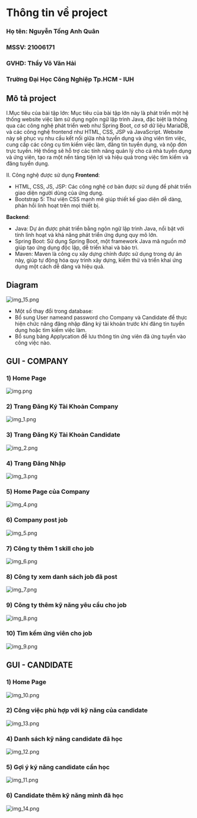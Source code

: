 # Thông tin về project
### Họ tên: Nguyễn Tống Anh Quân
### MSSV: 21006171
### GVHD: Thầy Võ Văn Hải
### Trường Đại Học Công Nghiệp Tp.HCM - IUH

## Mô tả project
I.Mục tiêu của bài tập lớn: Mục tiêu của bài tập lớn này là phát triển một hệ thống website việc làm sử dụng ngôn ngữ lập trình Java, đặc biệt là thông qua các công nghệ phát triển web như Spring Boot, cơ sở dữ liệu MariaDB, và các công nghệ frontend như HTML, CSS, JSP và JavaScript. Website này sẽ phục vụ nhu cầu kết nối giữa nhà tuyển dụng và ứng viên tìm việc, cung cấp các công cụ tìm kiếm việc làm, đăng tin tuyển dụng, và nộp đơn trực tuyến. Hệ thống sẽ hỗ trợ các tính năng quản lý cho cả nhà tuyển dụng và ứng viên, tạo ra một nền tảng tiện lợi và hiệu quả trong việc tìm kiếm và đăng tuyển dụng.

II. Công nghệ được sử dụng
**Frontend**:
- HTML, CSS, JS, JSP: Các công nghệ cơ bản được sử dụng để phát triển giao diện người dùng của ứng dụng.
- Bootstrap 5: Thư viện CSS mạnh mẽ giúp thiết kế giao diện dễ dàng, phản hồi linh hoạt trên mọi thiết bị.

**Backend**:
- Java: Dự án được phát triển bằng ngôn ngữ lập trình Java, nổi bật với tính linh hoạt và khả năng phát triển ứng dụng quy mô lớn.
- Spring Boot: Sử dụng Spring Boot, một framework Java mã nguồn mở giúp tạo ứng dụng độc lập, dễ triển khai và bảo trì.
- Maven: Maven là công cụ xây dựng chính được sử dụng trong dự án này, giúp tự động hóa quy trình xây dựng, kiểm thử và triển khai ứng dụng một cách dễ dàng và hiệu quả.

## Diagram
![img_15.png](img_15.png)

- Một số thay đổi trong database:
- Bổ sung User nameand password cho Company và Candidate để thực hiện chức năng đăng nhập đăng ký tài khoản trước khi đăng tin tuyển dụng hoặc tìm kiếm việc làm.
- Bổ sung bảng Applycation để lưu thông tin ứng viên đã ứng tuyển vào công việc nào.

## GUI - COMPANY
### 1) Home Page
![img.png](img.png)
### 2) Trang Đăng Ký Tài Khoản Company
![img_1.png](img_1.png)
### 3) Trang Đăng Ký Tài Khoản Candidate
![img_2.png](img_2.png)
### 4) Trang Đăng Nhập
![img_3.png](img_3.png)
### 5) Home Page của Company
![img_4.png](img_4.png)
### 6) Company post job
![img_5.png](img_5.png)
### 7) Công ty thêm 1 skill cho job
![img_6.png](img_6.png)
### 8) Công ty xem danh sách job đã post
![img_7.png](img_7.png)
### 9) Công ty thêm kỹ năng yêu cầu cho job
![img_8.png](img_8.png)
### 10) Tìm kếm ứng viên cho job
![img_9.png](img_9.png)

## GUI - CANDIDATE
### 1) Home Page
![img_10.png](img_10.png)
### 2) Công việc phù hợp với kỹ năng của candidate
![img_13.png](img_13.png)
### 4) Danh sách kỹ năng candidate đã học
![img_12.png](img_12.png)
### 5) Gợi ý ký năng candidate cần học 
![img_11.png](img_11.png)
### 6) Candidate thêm kỹ năng mình đã học
![img_14.png](img_14.png)